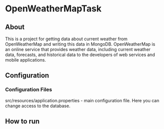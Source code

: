# OpenWeatherMapTask

## About
This is a project for getting data about current weather from OpenWeatherMap and writing this data in MongoDB. 
OpenWeatherMap is an online service that provides weather data, including current weather data, forecasts, and historical data to the developers of web services and mobile applications.

## Configuration
### Configuration Files
src/resources/application.properties - main configuration file. Here you can change access to the database.

## How to run


